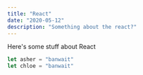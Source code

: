 ```yaml
---
title: "React"
date: "2020-05-12"
description: "Something about the react?"
---
```


Here's some stuff about React

```javascript
let asher = "banwait"
let chloe = "banwait"
```
